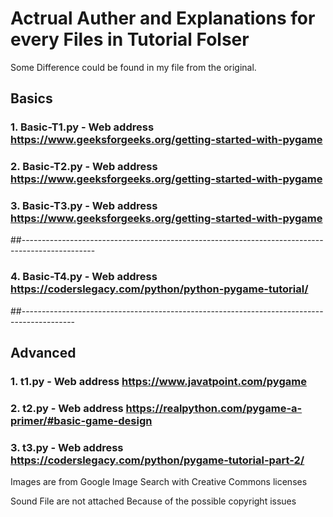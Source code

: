 # Actrual Auther and Explanations for every Files in Tutorial Folser
Some Difference could be found in my file from the original.

## Basics

### 1. Basic-T1.py -  Web address https://www.geeksforgeeks.org/getting-started-with-pygame
### 2. Basic-T2.py -  Web address https://www.geeksforgeeks.org/getting-started-with-pygame
### 3. Basic-T3.py -  Web address https://www.geeksforgeeks.org/getting-started-with-pygame
##------------------------------------------------------------------------------------------------
### 4. Basic-T4.py -  Web address https://coderslegacy.com/python/python-pygame-tutorial/

##-------------------------------------------------------------------------------------------

## Advanced

### 1. t1.py -  Web address https://www.javatpoint.com/pygame
### 2. t2.py -  Web address https://realpython.com/pygame-a-primer/#basic-game-design
### 3. t3.py -  Web address https://coderslegacy.com/python/pygame-tutorial-part-2/



Images are from Google Image Search with Creative Commons licenses

Sound File are not attached Because of the possible copyright issues 